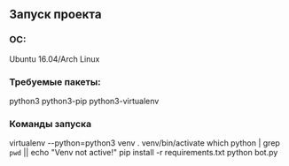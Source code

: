 ## Запуск проекта

### ОС:
Ubuntu 16.04/Arch Linux

### Требуемые пакеты:
python3
python3-pip
python3-virtualenv

### Команды запуска
virtualenv --python=python3 venv
. venv/bin/activate
which python | grep `pwd` || echo "Venv not active!"
pip install -r requirements.txt
python bot.py

